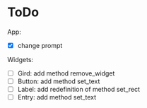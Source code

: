 # ToDo

App:
 - [X] change prompt

Widgets:
 - [ ] Gird: add method remove_widget
 - [ ] Button: add method set_text
 - [ ] Label: add redefinition of method set_rect
 - [ ] Entry: add method set_text
